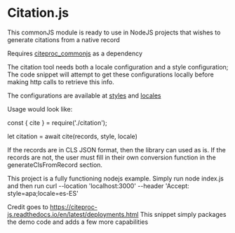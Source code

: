 # Citation.js

This commonJS module is ready to use in NodeJS projects that wishes to generate citations from a native record


Requires [citeproc_commonjs](https://github.com/Juris-M/citeproc-js/blob/master/citeproc_commonjs.js) as a dependency


The citation tool needs both a locale configuration and a style configuration; The code snippet will attempt to get these configurations locally 
before making http calls to retrieve this info.


The configurations are available at
[styles](https://github.com/citation-style-language/styles.git)
and 
[locales](https://github.com/citation-style-language/locales)



Usage would look like:

const { cite } = require('./citation');

let citation = await cite(records, style, locale)

If the records are in CLS JSON format, then the library can used as is. If the records are not, the user must 
fill in their own conversion function in the generateClsFromRecord section.


This project is a fully functioning nodejs example. Simply run node index.js and then run 
curl --location 'localhost:3000' --header 'Accept: style=apa;locale=es-ES'

Credit goes to https://citeproc-js.readthedocs.io/en/latest/deployments.html
This snippet simply packages the demo code and adds a few more capabilities
